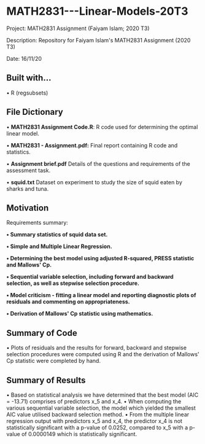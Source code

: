 # MATH2831---Linear-Models-20T3

Project: MATH2831 Assignment (Faiyam Islam; 2020 T3) 

Description: Repository for Faiyam Islam's MATH2831 Assignment (2020 T3) 

Date: 16/11/20

## Built with...

• R (regsubsets) 

## File Dictionary 

• <b>MATH2831 Assignment Code.R</b>:</b> R code used for determining the optimal linear model. </b>

• <b>MATH2831 - Assignment.pdf:</b> Final report containing R code and statistics. </b>

• <b>Assignment brief.pdf</b> Details of the questions and requirements of the assessment task. </b>

• <b>squid.txt</b> Dataset on experiment to study the size of squid eaten by sharks and tuna. </b>

## Motivation 

Requirements summary: 

<b> • Summary statistics of squid data set. </b>

<b> • Simple and Multiple Linear Regression. </b>

<b> • Determining the best model using adjusted R-squared, PRESS statistic and Mallows' Cp. </b>

<b> • Sequential variable selection, including forward and backward selection, as well as stepwise selection procedure. </b>

<b> • Model criticism - fitting a linear model and reporting diagnostic plots of residuals and commenting on appropriateness. </b> 

<b> • Derivation of Mallows' Cp statistic using mathematics. </b>

## Summary of Code

  • Plots of residuals and the results for forward, backward and stepwise selection procedures were computed using R and the derivation of Mallows' Cp statistic were completed
  by hand.
  
## Summary of Results

  • Based on statistical analysis we have determined that the best model (AIC = -13.71) comprises of predictors x_5 and x_4. 
  • When computing the various sequential variable selection, the model which yielded the smallest AIC value utilised backward selection method. 
  • From the multiple linear regression output with predictors x_5 and x_4, the predictor x_4 is not statistically significant with a p-value of 0.0252, compared to 
    x_5 with a p-value of 0.0000149 which is statistically significant. 
    
